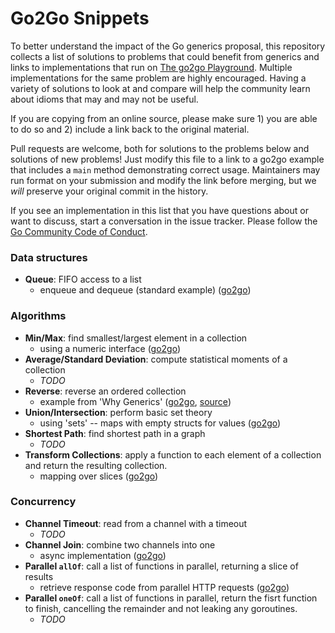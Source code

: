 # Go2Go Snippets

To better understand the impact of the Go generics proposal, this repository collects a list of solutions to problems that could benefit from generics and links to implementations that run on [The go2go Playground](https://go2goplay.golang.org). Multiple implementations for the same problem are highly encouraged. Having a variety of solutions to look at and compare will help the community learn about idioms that may and may not be useful.

If you are copying from an online source, please make sure 1) you are able to do so and 2) include a link back to the original material.

Pull requests are welcome, both for solutions to the problems below and solutions of new problems! Just modify this file to a link to a go2go example that includes a `main` method demonstrating correct usage. Maintainers may run format on your submission and modify the link before merging, but we *will* preserve your original commit in the history.

If you see an implementation in this list that you have questions about or want to discuss, start a conversation in the issue tracker. Please follow the [Go Community Code of Conduct](https://golang.org/conduct).

### Data structures

 * **Queue**: FIFO access to a list
    * enqueue and dequeue (standard example) ([go2go](https://go2goplay.golang.org/p/WU9wGGNraGB))

### Algorithms

 * **Min/Max**: find smallest/largest element in a collection
    * using a numeric interface ([go2go](https://go2goplay.golang.org/p/-SpQWxkaubc))
 * **Average/Standard Deviation**: compute statistical moments of a collection
    * *TODO*
 * **Reverse**: reverse an ordered collection
    * example from 'Why Generics' ([go2go](https://go2goplay.golang.org/p/birTLemLU3l), [source](https://blog.golang.org/why-generics))
 * **Union/Intersection**: perform basic set theory
    * using 'sets' -- maps with empty structs for values ([go2go](https://go2goplay.golang.org/p/8D4zmkrUkkK))
 * **Shortest Path**: find shortest path in a graph
    * *TODO*
* **Transform Collections**: apply a function to each element of a collection and return the resulting collection.
   * mapping over slices ([go2go](https://go2goplay.golang.org/p/5fxKKfXYCMK))
   
### Concurrency

 * **Channel Timeout**: read from a channel with a timeout
   * *TODO*
 * **Channel Join**: combine two channels into one
    * async implementation ([go2go](https://go2goplay.golang.org/p/BdAT9Htwr0_K))
 * **Parallel `allOf`**: call a list of functions in parallel, returning a slice of results
    * retrieve response code from parallel HTTP requests ([go2go](https://go2goplay.golang.org/p/aXjp9q54d_5))
 * **Parallel `oneOf`**: call a list of functions in parallel, return the fisrt function to finish, cancelling the remainder and not leaking any goroutines.
    * *TODO*
